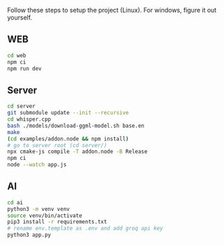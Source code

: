 Follow these steps to setup the project (Linux). For windows, figure it out yourself.

## WEB

```bash
cd web
npm ci
npm run dev
```

## Server

```bash
cd server
git submodule update --init --recursive
cd whisper.cpp
bash ./models/download-ggml-model.sh base.en
make
(cd examples/addon.node && npm install)
# go to server root (cd server/)
npx cmake-js compile -T addon.node -B Release
npm ci
node --watch app.js
```

## AI

```bash
cd ai
python3 -m venv venv
source venv/bin/activate
pip3 install -r requirements.txt
# rename env.template as .env and add groq api key
python3 app.py
```
